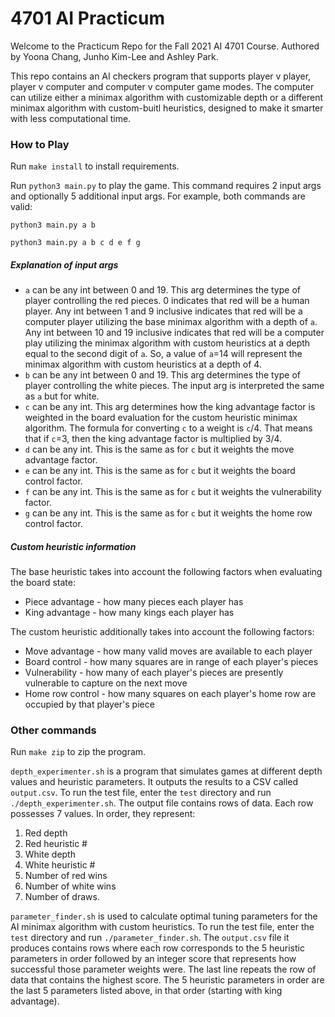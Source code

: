 # 4701 AI Practicum

Welcome to the Practicum Repo for the Fall 2021 AI 4701 Course. Authored by Yoona Chang, Junho Kim-Lee and Ashley Park.

This repo contains an AI checkers program that supports player v player, player v computer and computer v computer game modes. The computer can utilize either a minimax algorithm with customizable depth or a different minimax algorithm with custom-buitl heuristics, designed to make it smarter with less computational time.

### How to Play

Run `make install` to install requirements.


Run `python3 main.py` to play the game. This command requires 2 input args and optionally 5 additional input args. For example, both commands are valid:

`python3 main.py a b`

`python3 main.py a b c d e f g`

##### Explanation of input args

* `a` can be any int between 0 and 19. This arg determines the type of player controlling the red pieces. 0 indicates that red will be a human player. Any int between 1 and 9 inclusive indicates that red will be a computer player utilizing the base minimax algorithm with a depth of `a`. Any int between 10 and 19 inclusive indicates that red will be a computer play utilizing the minimax algorithm with custom heuristics at a depth equal to the second digit of `a`. So, a value of `a`=14 will represent the minimax algorithm with custom heuristics at a depth of 4.
* `b` can be any int between 0 and 19. This arg determines the type of player controlling the white pieces. The input arg is interpreted the same as `a` but for white.
* `c` can be any int. This arg determines how the king advantage factor is weighted in the board evaluation for the custom heuristic minimax algorithm. The formula for converting `c` to a weight is `c`/4. That means that if `c`=3, then the king advantage factor is multiplied by 3/4.
* `d` can be any int. This is the same as for `c` but it weights the move advantage factor.
* `e` can be any int. This is the same as for `c` but it weights the board control factor.
* `f` can be any int. This is the same as for `c` but it weights the vulnerability factor.
* `g` can be any int. This is the same as for `c` but it weights the home row control factor.

##### Custom heuristic information

The base heuristic takes into account the following factors when evaluating the board state:

* Piece advantage - how many pieces each player has
* King advantage - how many kings each player has


The custom heuristic additionally takes into account the following factors:

* Move advantage - how many valid moves are available to each player
* Board control - how many squares are in range of each player's pieces
* Vulnerability - how many of each player's pieces are presently vulnerable to capture on the next move
* Home row control - how many squares on each player's home row are occupied by that player's piece


### Other commands

Run `make zip` to zip the program.

`depth_experimenter.sh` is a program that simulates games at different depth values and heuristic parameters. It outputs the results to a CSV called `output.csv`. To run the test file, enter the `test` directory and run `./depth_experimenter.sh`. The output file contains rows of data. Each row possesses 7 values. In order, they represent:

1. Red depth
2. Red heuristic #
3. White depth
4. White heuristic #
5. Number of red wins
6. Number of white wins
7. Number of draws.

`parameter_finder.sh` is used to calculate optimal tuning parameters for the AI minimax algorithm with custom heuristics. To run the test file, enter the `test` directory and run `./parameter_finder.sh`. The `output.csv` file it produces contains rows where each row corresponds to the 5 heuristic parameters in order followed by an integer score that represents how successful those parameter weights were. The last line repeats the row of data that contains the highest score. The 5 heuristic parameters in order are the last 5 parameters listed above, in that order (starting with king advantage).